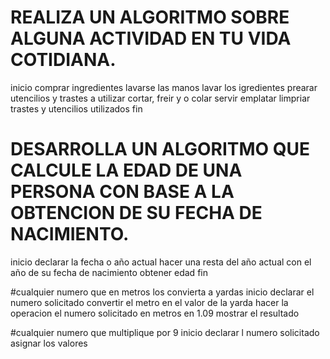 # REALIZA UN ALGORITMO SOBRE ALGUNA ACTIVIDAD EN TU VIDA COTIDIANA.

inicio
comprar ingredientes 
lavarse las manos
lavar los igredientes 
prearar utencilios y trastes a utilizar
cortar, freir y o colar
servir emplatar
limpriar trastes y utencilios utilizados
fin

# DESARROLLA UN ALGORITMO QUE CALCULE LA EDAD DE UNA PERSONA CON BASE A LA OBTENCION DE SU FECHA DE NACIMIENTO.
inicio
declarar la fecha o año actual
hacer una resta del año actual con el año de su fecha de nacimiento
obtener edad
fin 

#cualquier numero que en metros los convierta a yardas 
inicio
declarar el numero solicitado 
convertir el metro en el valor de la yarda 
hacer la operacion el numero solicitado en metros en 1.09
mostrar el resultado 

#cualquier numero que multiplique por 9
inicio
declarar l numero solicitado
asignar los valores
